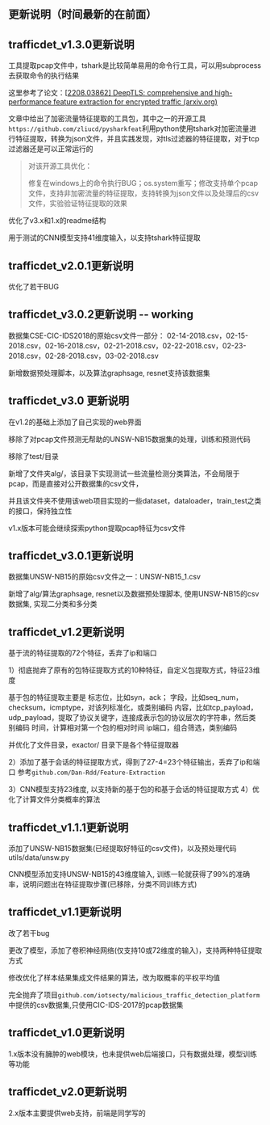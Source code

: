 ## 更新说明（时间最新的在前面）

## trafficdet_v1.3.0更新说明

工具提取pcap文件中，tshark是比较简单易用的命令行工具，可以用subprocess去获取命令的执行结果

这里参考了论文：[[2208.03862\] DeepTLS: comprehensive and high-performance feature extraction for encrypted traffic (arxiv.org)](https://arxiv.org/abs/2208.03862)

文章中给出了加密流量特征提取的工具包，其中之一的开源工具`https://github.com/zliucd/pysharkfeat`利用python使用tshark对加密流量进行特征提取，转换为json文件，并且实践发现，对tls过滤器的特征提取，对于tcp过滤器还是可以正常运行的

>  对该开源工具优化：
>
> 修复在windows上的命令执行BUG；os.system重写；修改支持单个pcap文件，支持非加密流量的特征提取，支持转换为json文件以及处理后的csv文件，实验验证特征提取的效果

优化了v3.x和1.x的readme结构

用于测试的CNN模型支持41维度输入，以支持tshark特征提取

## trafficdet_v2.0.1更新说明

优化了若干BUG

## trafficdet_v3.0.2更新说明 -- working

数据集CSE-CIC-IDS2018的原始csv文件一部分：
02-14-2018.csv，02-15-2018.csv，02-16-2018.csv，02-21-2018.csv，02-22-2018.csv，02-23-2018.csv，02-28-2018.csv，03-02-2018.csv

新增数据预处理脚本，以及算法graphsage, resnet支持该数据集

## trafficdet_v3.0 更新说明

在v1.2的基础上添加了自己实现的web界面

移除了对pcap文件预测无帮助的UNSW-NB15数据集的处理，训练和预测代码

移除了test/目录

新增了文件夹alg/，该目录下实现测试一些流量检测分类算法，不会局限于pcap，而是直接对公开数据集的csv文件，

并且该文件夹不使用该web项目实现的一些dataset，dataloader，train_test之类的接口，保持独立性

v1.x版本可能会继续探索python提取pcap特征为csv文件

## trafficdet_v3.0.1更新说明

数据集UNSW-NB15的原始csv文件之一：UNSW-NB15_1.csv

新增了alg/算法graphsage, resnet以及数据预处理脚本, 使用UNSW-NB15的csv数据集, 实现二分类和多分类

## trafficdet_v1.2更新说明

基于流的特征提取的72个特征，丢弃了ip和端口

1）彻底抛弃了原有的包特征提取方式的10种特征，自定义包提取方式，特征23维度

基于包的特征提取主要是
标志位，比如syn，ack；
字段，比如seq_num，checksum，icmptype，对该列标准化，或类别编码
内容，比如tcp_payload，udp_payload，提取了协议关键字，连接成表示包的协议层次的字符串，然后类别编码
时间，计算相对第一个包的相对时间
ip端口，组合筛选，类别编码

并优化了文件目录，exactor/ 目录下是各个特征提取器

2）添加了基于会话的特征提取方式，得到了27-4=23个特征输出，丢弃了ip和端口
参考`github.com/Dan-Rdd/Feature-Extraction`

3）CNN模型支持23维度, 以支持新的基于包的和基于会话的特征提取方式
4）优化了计算文件分类概率的算法

## trafficdet_v1.1.1更新说明

添加了UNSW-NB15数据集(已经提取好特征的csv文件)，以及预处理代码utils/data/unsw.py

CNN模型添加支持UNSW-NB15的43维度输入, 训练一轮就获得了99%的准确率，说明问题出在特征提取步骤(已移除，分类不同训练方式)

## trafficdet_v1.1更新说明

改了若干bug

更改了模型，添加了卷积神经网络(仅支持10或72维度的输入)，支持两种特征提取方式

修改优化了样本结果集成文件结果的算法，改为取概率的平权平均值

完全抛弃了项目`github.com/iotsecty/malicious_traffic_detection_platform`中提供的csv数据集,只使用CIC-IDS-2017的pcap数据集

## trafficdet_v1.0更新说明

1.x版本没有臃肿的web模块，也未提供web后端接口，只有数据处理，模型训练等功能

## trafficdet_v2.0更新说明

2.x版本主要提供web支持，前端是同学写的









